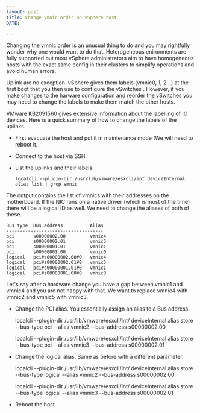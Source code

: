 ```yaml
---
layout: post
title: Change vmnic order on vSphere host
DATE: 

---
```

Changing the vmnic order is an unusual thing to do and you may rightfully wonder why one would want to do that. Heterogeneous enironments are fully supported but most vSphere administrators aim to have homogeneous hosts with the exact same config in their clusters to simplify operations and avoid human errors.

Uplink are no exception. vSphere gives them labels (vmnic0, 1, 2...) at the first boot that you then use to configure the vSwitches . However, if you make changes to the harware configuration and reorder the vSwitches you may need to change the labels to make them match the other hosts.

VMware [KB2091560](https://kb.vmware.com/s/article/2091560) gives extensive information about the labelling of IO devices. Here is a quick summary of how to change the labels of the uplinks.

* First evacuate the host and put it in maintenance mode (We will need to reboot it.
* Connect to the host via SSH.
* List the uplinks and their labels.

    <code>localcli --plugin-dir /usr/lib/vmware/esxcli/int deviceInternal alias list | grep vmnic</code>

The output contains the list of vmnics with their addresses on the motherboard. If the NIC runs on a native driver (which is most of the time) there will be a logical ID as well. We need to change the aliases of both of these.

    Bus type  Bus address          Alias
    ------------------------------------
    pci       s00000002.00         vmnic4
    pci       s00000002.01         vmnic5
    pci       s00000001.01         vmnic1
    pci       s00000001.00         vmnic0
    logical   pci#s00000002.00#0   vmnic4
    logical   pci#s00000002.01#0   vmnic5
    logical   pci#s00000001.01#0   vmnic1
    logical   pci#s00000001.00#0   vmnic0

Let's say after a hardware change you have a gap between vmnic1 and vmnic4 and you are not happy with that. We want to replace vmnic4 with vmnic2 and vmnic5 with vmnic3.

* Change the PCI alias. You essentially assign an alias to a Bus address.

    localcli --plugin-dir /usr/lib/vmware/esxcli/int/ deviceInternal alias store --bus-type pci --alias vmnic2 --bus-address s00000002.00
    
    localcli --plugin-dir /usr/lib/vmware/esxcli/int/ deviceInternal alias store --bus-type pci --alias vmnic3 --bus-address s00000002.01

* Change the logical alias. Same as before with a different parameter.

    localcli --plugin-dir /usr/lib/vmware/esxcli/int/ deviceInternal alias store --bus-type logical --alias vmnic2 --bus-address s00000002.00
    
    localcli --plugin-dir /usr/lib/vmware/esxcli/int/ deviceInternal alias store --bus-type logical --alias vmnic3 --bus-address s00000002.01

* Reboot the host.